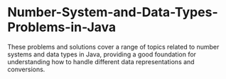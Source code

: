 # Number-System-and-Data-Types-Problems-in-Java
These problems and solutions cover a range of topics related to number systems and data types in Java, providing a good foundation for understanding how to handle different data representations and conversions.
